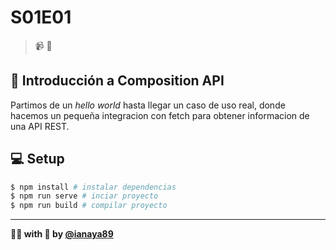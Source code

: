 # S01E01

> 📹 🖖

## 🔖 Introducción a Composition API

Partimos de un *hello world* hasta llegar un caso de uso real, donde hacemos un pequeña integracion con fetch para obtener informacion de una API REST.


## 💻 Setup

```bash
$ npm install # instalar dependencias
$ npm run serve # inciar proyecto
$ npm run build # compilar proyecto
```

---
**👨‍💻 with 💚 by [@ianaya89](https://twitter.com/ianaya89)**
